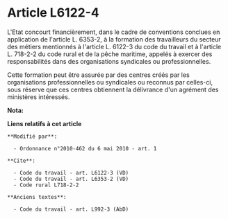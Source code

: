 # Article L6122-4

L'Etat concourt financièrement, dans le cadre de conventions conclues en application de l'article L. 6353-2, à la formation
des travailleurs du secteur des métiers mentionnés à l'article L. 6122-3 du code du travail et à l'article L. 718-2-2 du code
rural et de la pêche maritime, appelés à exercer des responsabilités dans des organisations syndicales ou professionnelles.

Cette formation peut être assurée par des centres créés par les organisations professionnelles ou syndicales ou reconnus par
celles-ci, sous réserve que ces centres obtiennent la délivrance d'un agrément des ministères intéressés.

**Nota:**



**Liens relatifs à cet article**

	**Modifié par**:

	  - Ordonnance n°2010-462 du 6 mai 2010 - art. 1

	**Cite**:

	  - Code du travail - art. L6122-3 (VD)
	  - Code du travail - art. L6353-2 (VD)
	  - Code rural L718-2-2

	**Anciens textes**:

	  - Code du travail - art. L992-3 (AbD)
